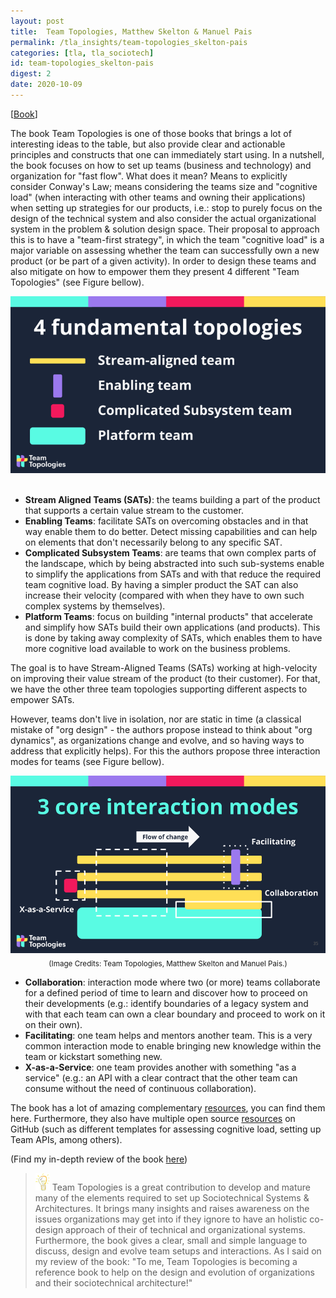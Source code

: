 ```yaml
---
layout: post
title:  Team Topologies, Matthew Skelton & Manuel Pais
permalink: /tla_insights/team-topologies_skelton-pais
categories: [tla, tla_sociotech]
id: team-topologies_skelton-pais
digest: 2
date: 2020-10-09
---
```


[[Book](https://www.teamtopologies.com)]

The book Team Topologies is one of those books that brings a lot of interesting ideas to the table, but also provide clear and actionable principles and constructs that one can immediately start using. In a nutshell, the book focuses on how to set up teams (business and technology) and organization for "fast flow". What does it mean? Means to explicitly consider Conway's Law; means considering the teams size and "cognitive load" (when interacting with other teams and owning their applications) when setting up strategies for our products, i.e.: stop to purely focus on the design of the technical system and also consider the actual organizational system in the problem & solution design space. Their proposal to approach this is to have a "team-first strategy", in which the team "cognitive load" is a major variable on assessing whether the team can successfully own a new product (or be part of a given activity). In order to design these teams and also mitigate on how to empower them they present 4 different "Team Topologies" (see Figure bellow).

<div align="center"><img src="/assets/team-topologies-team-types.png" alt="Team Topologies" width="650"/></div><br>

- **Stream Aligned Teams (SATs)**: the teams building a part of the product that supports a certain value stream to the customer.
- **Enabling Teams**: facilitate SATs on overcoming obstacles and in that way enable them to do better. Detect missing capabilities and can help on elements that don't necessarily belong to any specific SAT.
- **Complicated Subsystem Teams**: are teams that own complex parts of the landscape, which by being abstracted into such sub-systems enable to simplify the applications from SATs and with that reduce the required team cognitive load. By having a simpler product the SAT can also increase their velocity (compared with when they have to own such complex systems by themselves).
- **Platform Teams**: focus on building "internal products" that accelerate and simplify how SATs build their own applications (and products). This is done by taking away complexity of SATs, which enables them to have more cognitive load available to work on the business problems.

The goal is to have Stream-Aligned Teams (SATs) working at high-velocity on improving their value stream of the product (to their customer). For that, we have the other three team topologies supporting different aspects to empower SATs.

However, teams don't live in isolation, nor are static in time (a classical mistake of "org design" - the authors propose instead to think about "org dynamics", as organizations change and evolve, and so having ways to address that explicitly helps). For this the authors propose three interaction modes for teams (see Figure bellow).

<div align="center">
<img src="/assets/team-topologies-interaction-modes.png" alt="Team Topologies Interactions" width="650"/><br>
<sub>(Image Credits: Team Topologies, Matthew Skelton and Manuel Pais.)</sub></div>

- **Collaboration**: interaction mode where two (or more) teams collaborate for a defined period of time to learn and discover how to proceed on their developments (e.g.: identify boundaries of a legacy system and with that each team can own a clear boundary and proceed to work on it on their own).
- **Facilitating**: one team helps and mentors another team. This is a very common interaction mode to enable bringing new knowledge within the team or kickstart something new.
- **X-as-a-Service**: one team provides another with something "as a service" (e.g.: an API with a clear contract that the other team can consume without the need of continuous collaboration).

The book has a lot of amazing complementary [resources](https://teamtopologies.com/resources), you can find them here. Furthermore, they also have multiple open source [resources](https://github.com/teamtopologies) on GitHub (such as different templates for assessing cognitive load, setting up Team APIs, among others).

(Find my in-depth review of the book [here](https://esilva.net/articles/review-team_topologies))

> ![light](/assets/light-bulb.png) Team Topologies is a great contribution to develop and mature many of the elements required to set up Sociotechnical Systems & Architectures. It brings many insights and raises awareness on the issues organizations may get into if they ignore to have an holistic co-design approach of their of technical and organizational systems. Furthermore, the book gives a clear, small and simple language to discuss, design and evolve team setups and interactions. As I said on my review of the book: "To me, Team Topologies is becoming a reference book to help on the design and evolution of organizations and their sociotechnical architecture!"
